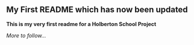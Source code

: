 ## My First README which has now been updated

**This is my very first readme for a Holberton School Project**

*More to follow...*
